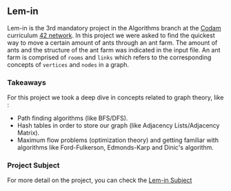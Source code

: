 ## Lem-in
Lem-in is the 3rd mandatory project in the Algorithms branch at the [Codam](https://www.codam.nl) curriculum [42 network](https://www.codam.nl/en/the-42-network). In this project we were asked to find the quickest way to move a certain amount of ants through an ant farm. The amount of ants and the structure of the ant farm was indicated in the input file. An ant farm is comprised of ```rooms``` and ```links``` which refers to the corresponding concepts of ```vertices``` and ```nodes``` in a graph. 

### Takeaways 
For this project we took a deep dive in concepts related to graph theory, like :
  - Path finding algorithms (like BFS/DFS).
  - Hash tables in order to store our graph (like Adjacency Lists/Adjacency Matrix).
  - Maximum flow problems (optimization theory) and getting familiar with algorithms like Ford-Fulkerson, Edmonds-Karp and Dinic's algorithm.

### Project Subject
For more detail on the project, you can check the [Lem-in Subject](https://github.com/Imod7/Lem-in/blob/master/lem-in.en.pdf)